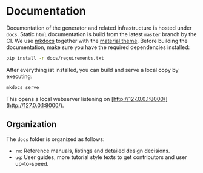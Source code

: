 # Documentation

Documentation of the generator and related infrastructure is hosted under `docs`. Static `html` documentation is build from the latest `master` branch by the CI. We use [mkdocs](https://www.mkdocs.org/) together with the [material theme](https://squidfunk.github.io/mkdocs-material/). Before building the documentation, make sure you have the required dependencies installed:

```bash
pip install -r docs/requirements.txt
```

After everything ist installed, you can build and serve a local copy by executing:

```bash
mkdocs serve
```

This opens a local webserver listening on [http://127.0.0.1:8000/](http://127.0.0.1:8000/).

## Organization

The `docs` folder is organized as follows:

* `rm`: Reference manuals, listings and detailed design decisions.
* `ug`: User guides, more tutorial style texts to get contributors and user up-to-speed.

